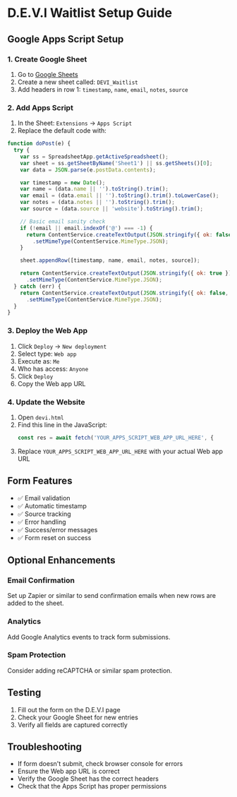 # D.E.V.I Waitlist Setup Guide

## Google Apps Script Setup

### 1. Create Google Sheet
1. Go to [Google Sheets](https://sheets.google.com)
2. Create a new sheet called: `DEVI_Waitlist`
3. Add headers in row 1: `timestamp`, `name`, `email`, `notes`, `source`

### 2. Add Apps Script
1. In the Sheet: `Extensions` → `Apps Script`
2. Replace the default code with:

```javascript
function doPost(e) {
  try {
    var ss = SpreadsheetApp.getActiveSpreadsheet();
    var sheet = ss.getSheetByName('Sheet1') || ss.getSheets()[0];
    var data = JSON.parse(e.postData.contents);

    var timestamp = new Date();
    var name = (data.name || '').toString().trim();
    var email = (data.email || '').toString().trim().toLowerCase();
    var notes = (data.notes || '').toString().trim();
    var source = (data.source || 'website').toString().trim();

    // Basic email sanity check
    if (!email || email.indexOf('@') === -1) {
      return ContentService.createTextOutput(JSON.stringify({ ok: false, error: 'Invalid email' }))
        .setMimeType(ContentService.MimeType.JSON);
    }

    sheet.appendRow([timestamp, name, email, notes, source]);

    return ContentService.createTextOutput(JSON.stringify({ ok: true }))
      .setMimeType(ContentService.MimeType.JSON);
  } catch (err) {
    return ContentService.createTextOutput(JSON.stringify({ ok: false, error: err.toString() }))
      .setMimeType(ContentService.MimeType.JSON);
  }
}
```

### 3. Deploy the Web App
1. Click `Deploy` → `New deployment`
2. Select type: `Web app`
3. Execute as: `Me`
4. Who has access: `Anyone`
5. Click `Deploy`
6. Copy the Web app URL

### 4. Update the Website
1. Open `devi.html`
2. Find this line in the JavaScript:
   ```javascript
   const res = await fetch('YOUR_APPS_SCRIPT_WEB_APP_URL_HERE', {
   ```
3. Replace `YOUR_APPS_SCRIPT_WEB_APP_URL_HERE` with your actual Web app URL

## Form Features
- ✅ Email validation
- ✅ Automatic timestamp
- ✅ Source tracking
- ✅ Error handling
- ✅ Success/error messages
- ✅ Form reset on success

## Optional Enhancements

### Email Confirmation
Set up Zapier or similar to send confirmation emails when new rows are added to the sheet.

### Analytics
Add Google Analytics events to track form submissions.

### Spam Protection
Consider adding reCAPTCHA or similar spam protection.

## Testing
1. Fill out the form on the D.E.V.I page
2. Check your Google Sheet for new entries
3. Verify all fields are captured correctly

## Troubleshooting
- If form doesn't submit, check browser console for errors
- Ensure the Web app URL is correct
- Verify the Google Sheet has the correct headers
- Check that the Apps Script has proper permissions
